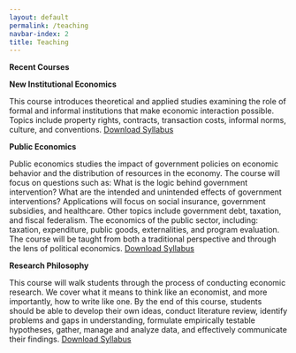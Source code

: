 ```yaml
---
layout: default
permalink: /teaching
navbar-index: 2
title: Teaching
---
```


**Recent Courses**

**New Institutional Economics**

This course introduces theoretical and applied studies examining the role of formal and informal
institutions that make economic interaction possible. Topics include property rights, contracts,
transaction costs, informal norms, culture, and conventions. 
[Download Syllabus](files/ECON762.pdf)


**Public Economics**

Public economics studies the impact of government policies on economic behavior and the distribution of resources in the economy. The course will focus on questions such as: What is the logic behind government intervention? What are the intended and unintended effects of government interventions? Applications will focus on social insurance, government subsidies, and healthcare. Other topics include government debt, taxation, and fiscal federalism.
The economics of the public sector, including: taxation, expenditure, public goods, externalities, and program evaluation. The course will be taught from both a traditional perspective and through the lens of political economics.
[Download Syllabus](files/ECON470.pdf)

**Research Philosophy**

This course will walk students through the process of conducting economic research. We cover what it means to think like an economist, and more importantly, how to write like one. By the end of this course, students should be able to develop their own ideas, conduct literature review, identify problems and gaps in understanding, formulate empirically testable hypotheses, gather, manage and analyze data, and effectively communicate their findings.
[Download Syllabus](files/AGEC701.pdf)
